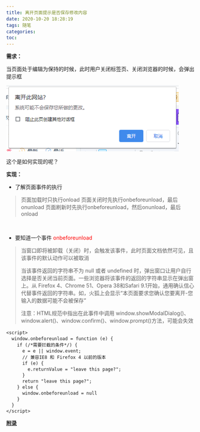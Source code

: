 ```yaml
---
title: 离开页面提示是否保存修改内容
date: 2020-10-20 18:28:19
tags: 随笔
categories:
toc:
---
```


**需求：**

当页面处于编辑为保持的时候，此时用户关闭标签页、关闭浏览器的时候，会弹出提示框

![](/photo/leave-tip/leave-tip.jpg)

这个是如何实现的呢？

<!--more-->

**实现：**

* 了解页面事件的执行
> 页面加载时只执行onload 
> 页面关闭时先执行onbeforeunload，最后onunload 
> 页面刷新时先执行onbeforeunload，然后onunload，最后onload 

</br>

* 要知道一个事件 <font color="red">onbeforeunload</font> 
> 当窗口即将被卸载（关闭）时，会触发该事件，此时页面文档依然可见，且该事件的默认动作可以被取消
>  
> 当该事件返回的字符串不为 null 或者 undefined 时，弹出窗口让用户自行选择是否关闭当前页面。一些浏览器将该事件的返回的字符串显示在弹出窗上。从 Firefox 4、Chrome 51、Opera 38和Safari 9.1开始，通用确认信心代替事件返回的字符串。如，火狐上会显示“本页面要求您确认您要离开-您输入的数据可能不会被保存”
>
> 注意：HTML规范中指出在此事件中调用 window.showModalDialog()、window.alert()、window.confirm()、window.prompt()方法，可能会失效

```
<script>
  window.onbeforeunload = function (e) {
    if (/*需要拦截的条件*/) {
      e = e || window.event;
      // 兼容IE8 和 Firefox 4 以前的版本
      if (e) {
        e.returnValue = "leave this page?";
      }
      return "leave this page?";
    } else {
      window.onbeforeunload = null
    }
  }
</script>
```

[**附录**](https://segmentfault.com/a/1190000022865129)